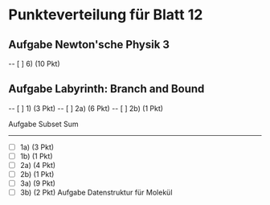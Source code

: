 
Punkteverteilung für Blatt 12
=============================

Aufgabe Newton'sche Physik 3
---------------------------

-- [ ] 6) (10 Pkt)

Aufgabe Labyrinth: Branch and Bound
---------------------------
-- [ ] 1) (3 Pkt)
-- [ ] 2a) (6 Pkt)
-- [ ] 2b) (1 Pkt)

Aufgabe Subset Sum

---------------------------
- [ ] 1a) (3 Pkt)
- [ ] 1b) (1 Pkt)
- [ ] 2a) (4 Pkt)
- [ ] 2b) (1 Pkt)
- [ ] 3a) (9 Pkt)
- [ ] 3b) (2 Pkt)
Aufgabe Datenstruktur für Molekül
